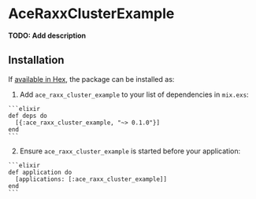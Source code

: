 # AceRaxxClusterExample

**TODO: Add description**

## Installation

If [available in Hex](https://hex.pm/docs/publish), the package can be installed as:

  1. Add `ace_raxx_cluster_example` to your list of dependencies in `mix.exs`:

    ```elixir
    def deps do
      [{:ace_raxx_cluster_example, "~> 0.1.0"}]
    end
    ```

  2. Ensure `ace_raxx_cluster_example` is started before your application:

    ```elixir
    def application do
      [applications: [:ace_raxx_cluster_example]]
    end
    ```

